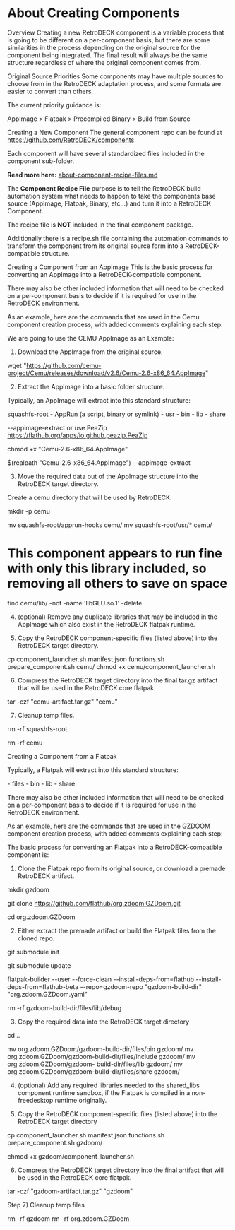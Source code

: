 # About Creating Components

Overview
Creating a new RetroDECK component is a variable process that is going to be different on a per-component basis, but there are some similarities in the process depending on the original source for the component being integrated. The final result will always be the same structure regardless of where the original component comes from.

Original Source Priorities
Some components may have multiple sources to choose from in the RetroDECK adaptation process, and some formats are easier to convert than others.

The current priority guidance is:

AppImage > Flatpak > Precompiled Binary > Build from Source

Creating a New Component
The general component repo can be found at https://github.com/RetroDECK/components



Each component will have several standardized files included in the component sub-folder.

**Read more here:** [about-component-recipe-files.md](about-component-recipe-files.md)



The **Component Recipe File** purpose is to tell the RetroDECK build automation system what needs to happen to take the components base source (AppImage, Flatpak, Binary, etc...) and turn it into a RetroDECK Component.

The recipe file is **NOT** included in the final component package. 


Additionally there is a recipe.sh file containing the automation commands to transform the component from its original source form into a RetroDECK-compatible structure.

Creating a Component from an AppImage
This is the basic process for converting an AppImage into a RetroDECK-compatible component.

There may also be other included information that will need to be checked on a per-component basis to decide if it is required for use in the RetroDECK environment.

As an example, here are the commands that are used in the Cemu component creation process, with added comments explaining each step:

We are going to use the CEMU AppImage as an Example:


1) Download the AppImage from the original source.

wget "https://github.com/cemu-project/Cemu/releases/download/v2.6/Cemu-2.6-x86_64.AppImage"

2) Extract the AppImage into a basic folder structure.

Typically, an AppImage will extract into this standard structure:

squashfs-root
    - AppRun (a script, binary or symlink)
    - usr
        - bin
        - lib
        - share

--appimage-extract or use PeaZip https://flathub.org/apps/io.github.peazip.PeaZip 

chmod +x "Cemu-2.6-x86_64.AppImage"

$(realpath "Cemu-2.6-x86_64.AppImage") --appimage-extract


3) Move the required data out of the AppImage structure into the RetroDECK target directory.

Create a cemu directory that will be used by RetroDECK.

mkdir -p cemu

mv squashfs-root/apprun-hooks cemu/
mv squashfs-root/usr/* cemu/

# This component appears to run fine with only this library included, so removing all others to save on space
find cemu/lib/ -not -name 'libGLU.so.1' -delete

4) (optional) Remove any duplicate libraries that may be included in the AppImage which also exist in the RetroDECK flatpak runtime.

5) Copy the RetroDECK component-specific files (listed above) into the RetroDECK target directory.

cp component_launcher.sh manifest.json functions.sh prepare_component.sh cemu/
chmod +x cemu/component_launcher.sh


6) Compress the RetroDECK target directory into the final tar.gz artifact that will be used in the RetroDECK core flatpak.

tar -czf "cemu-artifact.tar.gz" "cemu"

7) Cleanup temp files.

rm -rf squashfs-root

rm -rf cemu


Creating a Component from a Flatpak

Typically, a Flatpak will extract into this standard structure:

<cloned repo directory>
    <flatpak-build-dir>
        - files
            - bin
            - lib
            - share

There may also be other included information that will need to be checked on a per-component basis to decide if it is required for use in the RetroDECK environment.

As an example, here are the commands that are used in the GZDOOM component creation process, with added comments explaining each step:

The basic process for converting an Flatpak into a RetroDECK-compatible component is:

1) Clone the Flatpak repo from its original source, or download a premade RetroDECK artifact.

mkdir gzdoom

git clone https://github.com/flathub/org.zdoom.GZDoom.git

cd org.zdoom.GZDoom

2) Either extract the premade artifact or build the Flatpak files from the cloned repo.

git submodule init

git submodule update

flatpak-builder --user --force-clean --install-deps-from=flathub --install-deps-from=flathub-beta --repo=gzdoom-repo "gzdoom-build-dir" "org.zdoom.GZDoom.yaml"

rm -rf gzdoom-build-dir/files/lib/debug

3) Copy the required data into the RetroDECK target directory

cd ..

mv org.zdoom.GZDoom/gzdoom-build-dir/files/bin gzdoom/
mv org.zdoom.GZDoom/gzdoom-build-dir/files/include gzdoom/
mv org.zdoom.GZDoom/gzdoom- build-dir/files/lib gzdoom/
mv org.zdoom.GZDoom/gzdoom-build-dir/files/share gzdoom/

4) (optional) Add any required libraries needed to the shared_libs component runtime sandbox, if the Flatpak is compiled in a non-freedesktop runtime originally.

5) Copy the RetroDECK component-specific files (listed above) into the RetroDECK target directory

cp component_launcher.sh manifest.json functions.sh prepare_component.sh gzdoom/

chmod +x gzdoom/component_launcher.sh

6) Compress the RetroDECK target directory into the final artifact that will be used in the RetroDECK core flatpak.

tar -czf "gzdoom-artifact.tar.gz" "gzdoom"


Step 7) Cleanup temp files

rm -rf gzdoom
rm -rf org.zdoom.GZDoom

